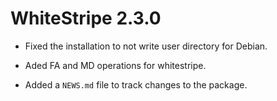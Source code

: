 # WhiteStripe 2.3.0

* Fixed the installation to not write user directory for Debian.

* Aded FA and MD operations for whitestripe.

* Added a `NEWS.md` file to track changes to the package.


